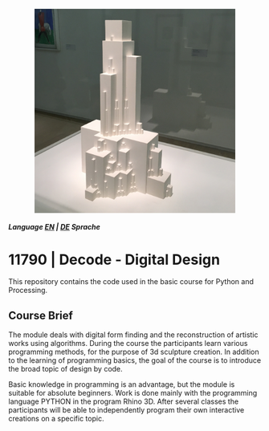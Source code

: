 <p align="center">
<img src="TitleImage.jpg" align="middle" alt="Drawing" style="width: 400px;"/>
</p> 

##### Language [EN](README.md) | [DE](README_DE.md) Sprache

# 11790 | Decode - Digital Design
This repository contains the code used in the basic course for Python and Processing.

## Course Brief
The module deals with digital form finding and the reconstruction of artistic works using algorithms. During the course the participants learn various programming methods, for the purpose of 3d sculpture creation. In addition to the learning of programming basics, the goal of the course is to introduce the broad topic of design by code.

Basic knowledge in programming is an advantage, but the module is suitable for absolute beginners. Work is done mainly with the programming language PYTHON in the program Rhino 3D. After several classes the participants will be able to independently program their own interactive creations on a specific topic.